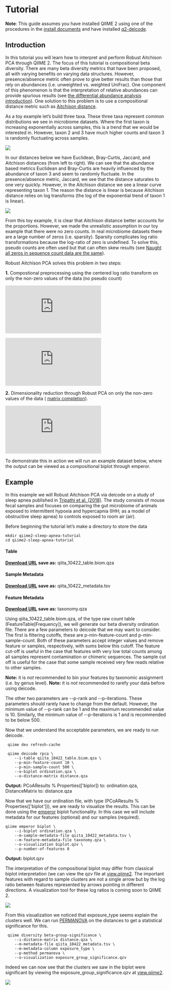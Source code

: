 # Tutorial
 
**Note**: This guide assumes you have installed QIIME 2 using one of the procedures in the [install documents](https://docs.qiime2.org/2019.1/install/) and have installed [q2-deicode](https://library.qiime2.org/plugins/q2-deicode).

## Introduction 

In this tutorial you will learn how to interpret and perform Robust Aitchison PCA through QIIME 2. The focus of this tutorial is compositional beta diversity. There are many beta diversity metrics that have been proposed, all with varying benefits on varying data structures. However, presence/absence metric often prove to give better results than those that rely on abundances (i.e. unweighted vs. weighted UniFrac). One component of this phenomenon is that the interpretation of relative abundances can provide spurious results (see [the differential abundance analysis introduction](https://docs.qiime2.org/2019.1/tutorials/gneiss/)). One solution to this problem is to use a compositional distance metric such as [Aitchison distance](https://en.wikipedia.org/wiki/Aitchison_geometry). 


As a toy example let’s build three taxa. These three taxa represent common distributions we see in microbiome datasets. Where the first taxon is increasing exponentially across samples, this is a trend that we would be interested in. However, taxon 2 and 3 have much higher counts and taxon 3 is randomly fluctuating across samples.  

![](https://cdn1.imggmi.com/uploads/2019/2/5/ed98350fbb7df22df074c3751268ad09-full.png)

In our distances below we have Euclidean, Bray-Curtis, Jaccard, and Aitchison distances (from left to right). We can see that the abundance based metrics Euclidean and Bray-Curtis are heavily influenced by the abundance of taxon 3 and seem to randomly fluctuate. In the presence/absence metric, Jaccard, we see that the distance saturates to one very quickly. However, in the Aitchison distance we see a linear curve representing taxon 1. The reason the distance is linear is because Aitchison distance relies on log transforms (the log of the exponential trend of taxon 1 is linear). 


![](https://cdn1.imggmi.com/uploads/2019/2/5/ccf5feb1e1cfeda1329689abe949a3c7-full.png)

From this toy example, it is clear that Aitchison distance better accounts for the proportions. However, we made the unrealistic assumption in our toy example that there were no zero counts. In real microbiome datasets there are a large number of zeros (i.e. sparsity). Sparsity complicates log ratio transformations because the log-ratio of zero is undefined. To solve this, pseudo counts are often used but that can often skew results (see [Naught all zeros in sequence count data are the same](https://www.biorxiv.org/content/10.1101/477794v1)). 

Robust Aitchison PCA solves this problem in two steps:

**1.** Compostional preprocessing using the centered log ratio transform on only the non-zero values of the data (no pseudo count)

![](https://latex.codecogs.com/gif.latex?rclr%28x%29%20%3D%20%5B%5Clog%5Cfrac%7Bx_%7B1%7D%7D%7Bg_%7Br%7D%28x%29%7D%20%2C%20...%20%2C%20%5Clog%5Cfrac%7Bx_%7BD%7D%7D%7Bg_%7Br%7D%28x%29%7D%5D)

![](https://latex.codecogs.com/gif.latex?g_%7Br%7D%28x%29%20%3D%20%28%5Cprod_%7Bi%20%5Cin%20%5COmega%20_%7Bx%7D%7D%5E%7B%20%7D%20x_%7Bi%7D%29%5E%7B1/%5Cleft%20%7C%20%5COmega%20_%7Bx%7D%20%5Cright%20%7C%7D)

**2.** Dimensionality reduction through Robust PCA on only the non-zero values of the data ( [matrix completion]( https://arxiv.org/pdf/0906.2027.pdf)). 

![](https://latex.codecogs.com/gif.latex?%5Cmin_%7B%5Cboldsymbol%7BU%7D%2C%20%5Cboldsymbol%7BV%7D%7D%20%5C%3B%20%5Cbigg%5Cvert%20%5CLambda%20%5Cleft%28%20%5Cboldsymbol%7BY%7D%20-%20%5Cboldsymbol%7BU%7D%20%5Cboldsymbol%7BS%7D%20%5Cboldsymbol%7BV%7D%5E%7BT%7D%20%5Cright%29%20%5Cbigg%5Cvert%20_%7B2%7D%5E%7B2%7D)

To demonstrate this in action we will run an example dataset below, where the output can be viewed as a compositional biplot through emperor. 

## Example 

In this example we will Robust Aitchison PCA via deicode on a study of sleep apnea published in [Tripathi et al. (2018)](https://msystems.asm.org/content/3/3/e00020-18). The study consists of mouse fecal samples and focuses on comparing the gut microbiome of animals exposed to intermittent hypoxia and hypercapnia (IHH; as a model of obstructive sleep apnea) to controls exposed to room air (air). 

Before beginning the tutorial let’s make a directory to store the data

```shell
mkdir qiime2-sleep-apnea-tutorial
cd qiime2-sleep-apnea-tutorial
```

#### Table
[**Download URL**](https://github.com/biocore/DEICODE/blob/master/ipynb/sleep_apnea/qiime2-sleep-apnea-tutorial/qiita_10422_table.biom.qza)
**save as:** qiita_10422_table.biom.qza 

#### Sample Metadata
[**Download URL**]( https://github.com/biocore/DEICODE/blob/master/ipynb/sleep_apnea/qiime2-sleep-apnea-tutorial/qiita_10422_metadata.tsv)
**save as:** qiita_10422_metadata.tsv

#### Feature Metadata
[**Download URL**]( https://github.com/biocore/DEICODE/blob/master/ipynb/sleep_apnea/qiime2-sleep-apnea-tutorial/taxonomy.qza)
**save as:** taxonomy.qza

Using qiita_10422_table.biom.qza, of the type raw count table (FeatureTable[Frequency]), we will generate our beta diversity ordination file. There are a few parameters to deicode that we may want to consider. The first is filtering cutoffs, these are p-min-feature-count and p-min-sample-count. Both of these parameters accept integer values and remove feature or samples, respectively, with sums below this cutoff. The feature cut-off is useful in the case that features with very low total counts among all samples represent contamination or chimeric sequences. The sample cut off is useful for the case that some sample received very few reads relative to other samples.

**Note:** it is _not_ recommended to bin your features by taxonomic assignment (i.e. by genus level). 
**Note:** it is _not_ recommended to rarefy your data before using deicode. 

The other two parameters are --p-rank and --p-iterations. These parameters should rarely have to change from the default. However, the minimum value of --p-rank can be 1 and the maximum recommended value is 10. Similarly, the minimum value of --p-iterations is 1 and is recommended to be below 500.  

Now that we understand the acceptable parameters, we are ready to run deicode.  

```shell
 qiime dev refresh-cache
```
```shell
 qiime deicode rpca \
    --i-table qiita_10422_table.biom.qza \
    --p-min-feature-count 10 \
    --p-min-sample-count 500 \
    --o-biplot ordination.qza \
    --o-distance-matrix distance.qza
```
**Output:** PCoAResults % Properties(['biplor]) to: ordination.qza, DistanceMatrix to: distance.qza

Now that we have our ordination file, with type (PCoAResults % Properties(['biplot'])), we are ready to visualize the results. This can be done using the [emperor](https://docs.qiime2.org/2019.1/plugins/available/emperor/) biplot functionality. In this case we will include metadata for our features (optional) and our samples (required). 

```shell
qiime emperor biplot \
    --i-biplot ordination.qza \
    --m-sample-metadata-file qiita_10422_metadata.tsv \
    --m-feature-metadata-file taxonomy.qza \
    --o-visualization biplot.qzv \
    --p-number-of-features 8
```
**Output:** biplot.qzv

The interpretation of the compositional biplot may differ from classical biplot interpretation (we can view the qzv file at [view.qiime2](https://view.qiime2.org). The important features with regard to sample clusters are not a single arrow but by the log ratio between features represented by arrows pointing in different directions. A visualization tool for these log ratios is coming soon to QIIME 2. 

![](https://cdn1.imggmi.com/uploads/2019/2/6/eaf9c58ee3b00949fcd4947333376a03-full.png)

From this visualization we noticed that exposure_type seems explain the clusters well. We can run [PERMANOVA](https://docs.qiime2.org/2019.1/plugins/available/diversity/beta-group-significance/) on the distances to get a statistical significance for this. 

```shell
 qiime diversity beta-group-significance \
    --i-distance-matrix distance.qza \
    --m-metadata-file qiita_10422_metadata.tsv \
    --m-metadata-column exposure_type \
    --p-method permanova \
    --o-visualization exposure_group_significance.qzv
```

Indeed we can now see that the clusters we saw in the biplot were significant by viewing the exposure_group_significance.qzv at [view.qiime2](https://view.qiime2.org).

![](https://cdn1.imggmi.com/uploads/2019/2/6/f38d41bce26d8d7930db270680921130-full.png)
